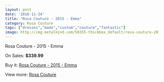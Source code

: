 ```yaml
---
layout: post
date: '2016-11-24'
title: "Rosa Couture - 2015 - Emma"
category: Rosa Couture
tags: ["dresses","made","custom","couture","fantastic"]
image: http://img.metalkind.com/56555-thickbox_default/rosa-couture-2015-emma.jpg
---
```

Rosa Couture - 2015 - Emma

On Sales: **$339.99**
<a href="https://www.metalkind.com/en/rosa-couture/15291-rosa-couture-2015-emma.html"><amp-img layout="responsive" width="600" height="600" src="//img.metalkind.com/56555-thickbox_default/rosa-couture-2015-emma.jpg" alt="Rosa Couture - 2015 - Emma 0" /></a>
<a href="https://www.metalkind.com/en/rosa-couture/15291-rosa-couture-2015-emma.html"><amp-img layout="responsive" width="600" height="600" src="//img.metalkind.com/56558-thickbox_default/rosa-couture-2015-emma.jpg" alt="Rosa Couture - 2015 - Emma 1" /></a>
<a href="https://www.metalkind.com/en/rosa-couture/15291-rosa-couture-2015-emma.html"><amp-img layout="responsive" width="600" height="600" src="//img.metalkind.com/56560-thickbox_default/rosa-couture-2015-emma.jpg" alt="Rosa Couture - 2015 - Emma 2" /></a>

Buy it: [Rosa Couture - 2015 - Emma](https://www.metalkind.com/en/rosa-couture/15291-rosa-couture-2015-emma.html "Rosa Couture - 2015 - Emma")

View more: [Rosa Couture](https://www.metalkind.com/en/174-rosa-couture "Rosa Couture")